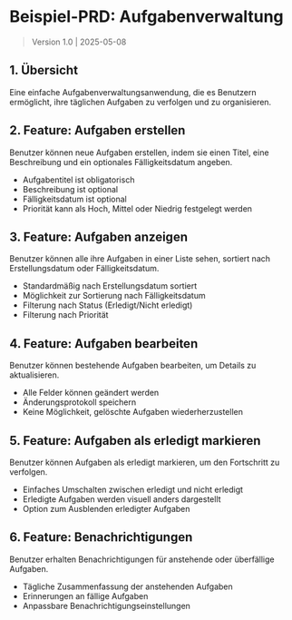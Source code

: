 # Beispiel-PRD: Aufgabenverwaltung

> Version 1.0 | 2025-05-08

## 1. Übersicht

Eine einfache Aufgabenverwaltungsanwendung, die es Benutzern ermöglicht, ihre täglichen Aufgaben zu verfolgen und zu organisieren.

## 2. Feature: Aufgaben erstellen

Benutzer können neue Aufgaben erstellen, indem sie einen Titel, eine Beschreibung und ein optionales Fälligkeitsdatum angeben.

- Aufgabentitel ist obligatorisch
- Beschreibung ist optional
- Fälligkeitsdatum ist optional
- Priorität kann als Hoch, Mittel oder Niedrig festgelegt werden

## 3. Feature: Aufgaben anzeigen

Benutzer können alle ihre Aufgaben in einer Liste sehen, sortiert nach Erstellungsdatum oder Fälligkeitsdatum.

- Standardmäßig nach Erstellungsdatum sortiert
- Möglichkeit zur Sortierung nach Fälligkeitsdatum
- Filterung nach Status (Erledigt/Nicht erledigt)
- Filterung nach Priorität

## 4. Feature: Aufgaben bearbeiten

Benutzer können bestehende Aufgaben bearbeiten, um Details zu aktualisieren.

- Alle Felder können geändert werden
- Änderungsprotokoll speichern
- Keine Möglichkeit, gelöschte Aufgaben wiederherzustellen

## 5. Feature: Aufgaben als erledigt markieren

Benutzer können Aufgaben als erledigt markieren, um den Fortschritt zu verfolgen.

- Einfaches Umschalten zwischen erledigt und nicht erledigt
- Erledigte Aufgaben werden visuell anders dargestellt
- Option zum Ausblenden erledigter Aufgaben

## 6. Feature: Benachrichtigungen

Benutzer erhalten Benachrichtigungen für anstehende oder überfällige Aufgaben.

- Tägliche Zusammenfassung der anstehenden Aufgaben
- Erinnerungen an fällige Aufgaben
- Anpassbare Benachrichtigungseinstellungen
